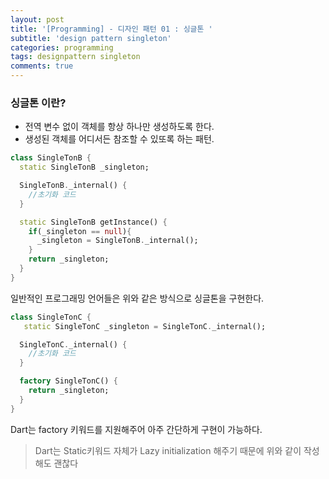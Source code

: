 ```yaml
---
layout: post
title: '[Programming] - 디자인 패턴 01 : 싱글톤 '
subtitle: 'design pattern singleton'
categories: programming
tags: designpattern singleton
comments: true
---
```


### 싱글톤 이란?

- 전역 변수 없이 객체를 항상 하나만 생성하도록 한다.
- 생성된 객체를 어디서든 참조할 수 있또록 하는 패턴.

```dart
class SingleTonB {
  static SingleTonB _singleton;

  SingleTonB._internal() {
    //초기화 코드
  }

  static SingleTonB getInstance() {
    if(_singleton == null){
      _singleton = SingleTonB._internal();
    }
    return _singleton;
  }
}
```

일반적인 프로그래밍 언어들은 위와 같은 방식으로 싱글톤을 구현한다.

```dart
class SingleTonC {
   static SingleTonC _singleton = SingleTonC._internal();

  SingleTonC._internal() {
    //초기화 코드
  }

  factory SingleTonC() {
    return _singleton;
  }
}
```

Dart는 factory 키워드를 지원해주어 아주 간단하게 구현이 가능하다.

> Dart는 Static키워드 자체가 Lazy initialization 해주기 때문에 위와 같이
> 작성해도 괜찮다
